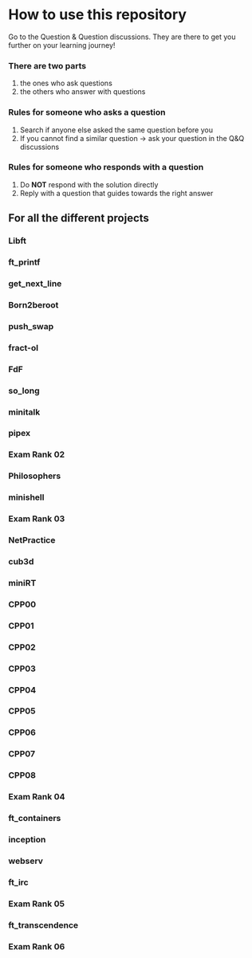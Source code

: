 # How to use this repository
Go to the Question & Question discussions. They are there to get you further on your learning journey!

### There are two parts
1. the ones who ask questions
2. the others who answer with questions

### Rules for someone who asks a question
1. Search if anyone else asked the same question before you
2. If you cannot find a similar question -> ask your question in the Q&Q discussions

### Rules for someone who responds with a question
1. Do **NOT** respond with the solution directly
2. Reply with a question that guides towards the right answer

## For all the different projects
### Libft
### ft_printf
### get_next_line
### Born2beroot
### push_swap
### fract-ol
### FdF
### so_long
### minitalk
### pipex
### Exam Rank 02
### Philosophers
### minishell
### Exam Rank 03
### NetPractice
### cub3d
### miniRT
### CPP00
### CPP01
### CPP02
### CPP03
### CPP04
### CPP05
### CPP06
### CPP07
### CPP08
### Exam Rank 04
### ft_containers
### inception
### webserv
### ft_irc
### Exam Rank 05
### ft_transcendence
### Exam Rank 06
